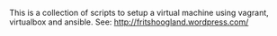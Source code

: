 This is a collection of scripts to setup a virtual machine using vagrant, virtualbox and ansible.
See: http://fritshoogland.wordpress.com/
